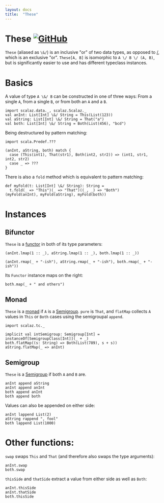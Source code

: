 ```yaml
---
layout: docs
title:  "These"
---
```


# These [![GitHub](../img/github.png)](https://github.com/scalaz/scalaz/blob/series/8.0.x/base/shared/src/main/scala/scalaz/data/these.scala)

`These` (aliased as `\&/`) is an inclusive "or" of two data types, as opposed to
[\/](./Disjunction.html), which is an exclusive "or". `These[A, B]` is isomorphic to
`A \/ B \/ (A, B)`, but is significantly easier to use and has different
typeclass instances.

# Basics

A value of type `A \&/ B` can be constructed in one of three ways:
From a single `A`, from a single `B`, or from both an `A` and a `B`.

```tut
import scalaz.data._, scalaz.Scalaz._
val anInt: List[Int] \&/ String = This(List(123))
val aString: List[Int] \&/ String = That("a")
val both: List[Int] \&/ String = Both(List(456), "bcd")
```

Being destructured by pattern matching:

```tut
import scala.Predef.???

(anInt, aString, both) match {
  case (This(int1), That(str1), Both(int2, str2)) => (int1, str1, int2, str2)
  case _ => ???
}
```

There is also a `fold` method which is equivalent to pattern matching:

```tut
def myFold(t: List[Int] \&/ String): String =
  t.fold(_ => "This")(_ => "That")((_, _) => "Both")
(myFold(anInt), myFold(aString), myFold(both))
```

# Instances

## Bifunctor

`These` is a [functor](../tc/Functor.html) in both of its type parameters:

```tut
(anInt.lmap(1 :: _), aString.lmap(1 :: _), both.lmap(1 :: _))

(anInt.rmap(_ + "-ish"), aString.rmap(_ + "-ish"), both.rmap(_ + "-ish"))
```

Its `Functor` instance maps on the right:

```tut
both.map(_ + " and others")
```

## Monad

`These` is a [monad](../tc/Monad.html) if `A` is a [Semigroup](../tc/Semigroup.html). `pure` is `That`, and `flatMap`
collects `A` values in `This` or `Both` cases using the semigroupal `append`.

```tut
import scalaz.tc._

implicit val intSemigroup: Semigroup[Int] = instanceOf[SemigroupClass[Int]](_ + _)
both.flatMap((s: String) => Both(List(789), s + s))
aString.flatMap(_ => anInt)
```

## Semigroup

`These` is a [Semigroup](../algebra/Semigroup.html) if both `A` and `B` are.

```tut
anInt append aString
anInt append anInt
both append anInt
both append both
```
Values can also be appended on either side:

```tut
anInt lappend List(2)
aString rappend ", fool"
both lappend List(1000)
```


# Other functions:

`swap` swaps `This` and `That` (and therefore also swaps the type arguments):

```tut
anInt.swap
both.swap
```

`thisSide` and `thatSide` extract a value from either side as well as `Both`:

```tut
anInt.thisSide
anInt.thatSide
both.thisSide
```
